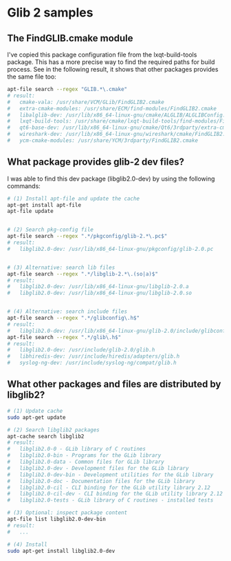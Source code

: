 

# Glib 2 samples

## The FindGLIB.cmake module

I've copied this package configuration file from the lxqt-build-tools package. This has a more precise way to find the required paths for build process. See in the following result, it shows that other packages provides the same file too:

```sh
apt-file search --regex "GLIB.*\.cmake"
# result:
#   cmake-vala: /usr/share/VCM/GLib/FindGLIB2.cmake
#   extra-cmake-modules: /usr/share/ECM/find-modules/FindGLIB2.cmake
#   libalglib-dev: /usr/lib/x86_64-linux-gnu/cmake/ALGLIB/ALGLIBConfig.cmake
#   lxqt-build-tools: /usr/share/cmake/lxqt-build-tools/find-modules/FindGLIB.cmake
#   qt6-base-dev: /usr/lib/x86_64-linux-gnu/cmake/Qt6/3rdparty/extra-cmake-modules/find-modules/FindGLIB2.cmake
#   wireshark-dev: /usr/lib/x86_64-linux-gnu/wireshark/cmake/FindGLIB2.cmake
#   ycm-cmake-modules: /usr/share/YCM/3rdparty/FindGLIB2.cmake
```

## What package provides glib-2 dev files?

I was able to find this dev package (libglib2.0-dev) by using the following commands:

```sh
# (1) Install apt-file and update the cache
apt-get install apt-file
apt-file update


# (2) Search pkg-config file
apt-file search --regex ".*/pkgconfig/glib-2.*\.pc$"
# result:
#   libglib2.0-dev: /usr/lib/x86_64-linux-gnu/pkgconfig/glib-2.0.pc


# (3) Alternative: search lib files
apt-file search --regex ".*/libglib-2.*\.(so|a)$"
# result:
#   libglib2.0-dev: /usr/lib/x86_64-linux-gnu/libglib-2.0.a
#   libglib2.0-dev: /usr/lib/x86_64-linux-gnu/libglib-2.0.so


# (4) Alternative: search include files
apt-file search --regex ".*/glibconfig\.h$"
# result:
#   libglib2.0-dev: /usr/lib/x86_64-linux-gnu/glib-2.0/include/glibconfig.h
apt-file search --regex ".*/glib\.h$"
# result:
#   libglib2.0-dev: /usr/include/glib-2.0/glib.h
#   libhiredis-dev: /usr/include/hiredis/adapters/glib.h
#   syslog-ng-dev: /usr/include/syslog-ng/compat/glib.h
```

## What other packages and files are distributed by libglib2?

```sh
# (1) Update cache
sudo apt-get update

# (2) Search libglib2 packages
apt-cache search libglib2
# result:
#   libglib2.0-0 - GLib library of C routines
#   libglib2.0-bin - Programs for the GLib library
#   libglib2.0-data - Common files for GLib library
#   libglib2.0-dev - Development files for the GLib library
#   libglib2.0-dev-bin - Development utilities for the GLib library
#   libglib2.0-doc - Documentation files for the GLib library
#   libglib2.0-cil - CLI binding for the GLib utility library 2.12
#   libglib2.0-cil-dev - CLI binding for the GLib utility library 2.12
#   libglib2.0-tests - GLib library of C routines - installed tests

# (3) Optional: inspect package content
apt-file list libglib2.0-dev-bin
# result:
#   ...

# (4) Install
sudo apt-get install libglib2.0-dev
```
